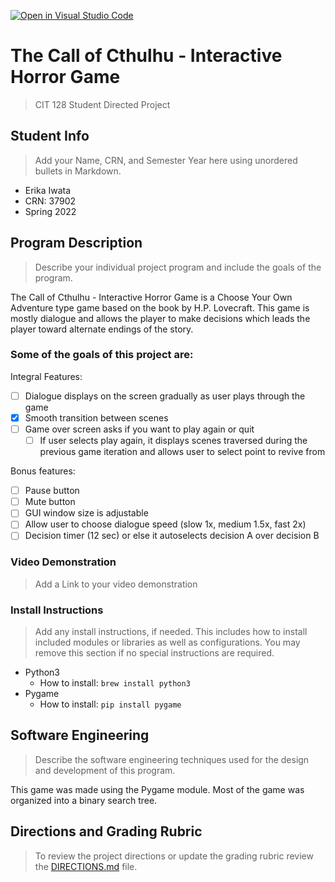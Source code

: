 [![Open in Visual Studio Code](https://classroom.github.com/assets/open-in-vscode-f059dc9a6f8d3a56e377f745f24479a46679e63a5d9fe6f495e02850cd0d8118.svg)](https://classroom.github.com/online_ide?assignment_repo_id=6908356&assignment_repo_type=AssignmentRepo)
# The Call of Cthulhu - Interactive Horror Game

>CIT 128 Student Directed Project

## Student Info

>Add your Name, CRN, and Semester Year here using unordered bullets in Markdown.

* Erika Iwata
* CRN: 37902
* Spring 2022

## Program Description

>Describe your individual project program and include the goals of the program.

The Call of Cthulhu - Interactive Horror Game is a Choose Your Own Adventure type game based on the book by H.P. Lovecraft. This game is mostly dialogue and allows the player to make decisions which leads the player toward alternate endings of the story.

### Some of the goals of this project are:
Integral Features:
- [ ] Dialogue displays on the screen gradually as user plays through the game
- [X] Smooth transition between scenes
- [ ] Game over screen asks if you want to play again or quit
    - [ ] If user selects play again, it displays scenes traversed during the previous game iteration and allows user to select point to revive from

Bonus features:
- [ ] Pause button
- [ ] Mute button
- [ ] GUI window size is adjustable
- [ ] Allow user to choose dialogue speed (slow 1x, medium 1.5x, fast 2x)
- [ ] Decision timer (12 sec) or else it autoselects decision A over decision B

### Video Demonstration

>Add a Link to your video demonstration

### Install Instructions

>Add any install instructions, if needed. This includes how to install included modules or libraries as well as configurations. You may remove this section if no special instructions are required.

- Python3
    - How to install: `brew install python3`
- Pygame
    - How to install: `pip install pygame`

## Software Engineering

>Describe the software engineering techniques used for the design and development of this program.

This game was made using the Pygame module. Most of the game was organized into a binary search tree.

## Directions and Grading Rubric

>To review the project directions or update the grading rubric review the [DIRECTIONS.md](DIRECTIONS.md) file.
